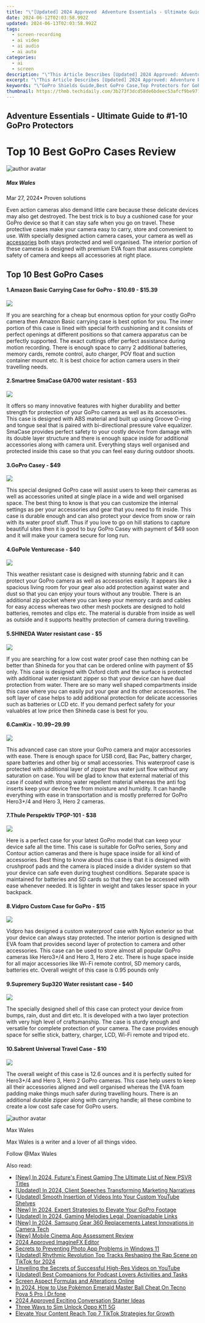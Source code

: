 ```yaml
---
title: "\"[Updated] 2024 Approved  Adventure Essentials - Ultimate Guide to #1-10 GoPro Protectors\""
date: 2024-06-12T02:03:58.992Z
updated: 2024-06-13T02:03:58.992Z
tags: 
  - screen-recording
  - ai video
  - ai audio
  - ai auto
categories: 
  - ai
  - screen
description: "\"This Article Describes [Updated] 2024 Approved: Adventure Essentials - Ultimate Guide to #1-10 GoPro Protectors\""
excerpt: "\"This Article Describes [Updated] 2024 Approved: Adventure Essentials - Ultimate Guide to #1-10 GoPro Protectors\""
keywords: "\"GoPro Shields Guide,Best GoPro Case,Top Protectors for GoPro,GoPro Safe Accessories,Ultimate GoPro Guards List,1-10 GoPro Guarding Tips,Essential GoPro Protection Gear\""
thumbnail: https://thmb.techidaily.com/3b273f3dcd58de6bdeec53afcf9be971cffb1887a1cf9aa58c2806ddb93b59d9.jpg
---
```


## Adventure Essentials - Ultimate Guide to #1-10 GoPro Protectors

# Top 10 Best GoPro Cases Review

![author avatar](https://images.wondershare.com/filmora/article-images/max-wales-author.jpg)

##### Max Wales

 Mar 27, 2024• Proven solutions

 Even action cameras also demand little care because these delicate devices may also get destroyed. The best trick is to buy a cushioned case for your GoPro device so that it can stay safe when you go on travel. These protective cases make your camera easy to carry, store and convenient to use. With specially designed action camera cases, your camera as well as [accessories](https://tools.techidaily.com/wondershare/filmora/download/) both stays protected and well organised. The interior portion of these cameras is designed with premium EVA foam that assures complete safety of camera and keeps all accessories at right place.

## Top 10 Best GoPro Cases

#### 1.Amazon Basic Carrying Case for GoPro - $10.69 - $15.39

![](https://images.wondershare.com/filmora/article-images/amazon-basic-carrying-case.jpg)

 If you are searching for a cheap but enormous option for your costly GoPro camera then Amazon Basic carrying case is best option for you. The inner portion of this case is lined with special forth cushioning and it consists of perfect openings at different positions so that camera apparatus can be perfectly supported. The exact cuttings offer perfect assistance during motion recording. There is enough space to carry 2 additional batteries, memory cards, remote control, auto charger, POV float and suction container mount etc. It is best choice for action camera users in their travelling needs.

#### 2.Smartree SmaCase GA700 water resistant - $53

![](https://images.wondershare.com/filmora/article-images/smartree-smacase-ga700.jpg)

 It offers so many innovative features with higher durability and better strength for protection of your GoPro camera as well as its accessories. This case is designed with ABS material and built up using Groove O-ring and tongue seal that is paired with bi-directional pressure valve equalizer. SmaCase provides perfect safety to your costly device from damage with its double layer structure and there is enough space inside for additional accessories along with camera unit. Everything stays well organised and protected inside this case so that you can feel easy during outdoor shoots.

#### 3.GoPro Casey - $49

![](https://images.wondershare.com/filmora/article-images/gopro-casey.jpg)

 This special designed GoPro case will assist users to keep their cameras as well as accessories united at single place in a wide and well organised space. The best thing to know is that you can customize the internal settings as per your accessories and gear that you need to fit inside. This case is durable enough and can also protect your device from snow or rain with its water proof stuff. Thus if you love to go on hill stations to capture beautiful sites then it is good to buy GoPro Casey with payment of $49 soon and it will make your camera secure for long run.

#### 4.GoPole Venturecase - $40

![](https://images.wondershare.com/filmora/article-images/gopole-venturecase.jpg)

 This weather resistant case is designed with stunning fabric and it can protect your GoPro camera as well as accessories easily. It appears like a spacious living room for your gear also add protection against water and dust so that you can enjoy your tours without any trouble. There is an additional zip pocket where you can keep your memory cards and cables for easy access whereas two other mesh pockets are designed to hold batteries, remotes and clips etc. The material is durable from inside as well as outside and it supports healthy protection of camera during travelling.

#### 5.SHINEDA Water resistant case - $5

![](https://images.wondershare.com/filmora/article-images/shineda-water-resistant.jpg)

 If you are searching for a low cost water proof case then nothing can be better than Shineda for you that can be ordered online with payment of $5 only. This case is designed with Oxford cloth and the surface is protected with additional water resistant zipper so that your device can have dual protection from water. There are so many well shaped compartments inside this case where you can easily put your gear and its other accessories. The soft layer of case helps to add additional protection for delicate accessories such as batteries or LCD etc. If you demand perfect safety for your valuables at low price then Shineda case is best for you.

#### 6.CamKix - $10.99-$29.99

![](https://images.wondershare.com/filmora/article-images/camkix-gopro-case.jpg)

 This advanced case can store your GoPro camera and major accessories with ease. There is enough space for USB cord, Bac Pac, battery charger, spare batteries and other big or small accessories. This waterproof case is protected with additional layer of zipper thus water just flow without any saturation on case. You will be glad to know that external material of this case if coated with strong water repellent material whereas the anti fog inserts keep your device free from moisture and humidity. It can handle everything with ease in transportation and is mostly preferred for GoPro Hero3+/4 and Hero 3, Hero 2 cameras.

#### 7.Thule Perspektiv TPGP-101 - $38

![](https://images.wondershare.com/filmora/article-images/thule-perspektiv-case.jpg)

 Here is a perfect case for your latest GoPro model that can keep your device safe all the time. This case is suitable for GoPro series, Sony and Contour action cameras and there is huge space inside for all kind of accessories. Best thing to know about this case is that it is designed with crushproof pads and the camera is placed inside a divider system so that your device can safe even during toughest conditions. Separate space is maintained for batteries and SD cards so that they can be accessed with ease whenever needed. It is lighter in weight and takes lesser space in your backpack.

#### 8.Vidpro Custom Case for GoPro - $15

![](https://images.wondershare.com/filmora/article-images/vidpro-custom-gopro-case.jpg)

 Vidpro has designed a custom waterproof case with Nylon exterior so that your device can always stay protected. The interior portion is designed with EVA foam that provides second layer of protection to camera and other accessories. This case can be used to store almost all popular GoPro cameras like Hero3+/4 and Hero 3, Hero 2 etc. There is huge space inside for all major accessories like Wi-Fi remote control, SD memory cards, batteries etc. Overall weight of this case is 0.95 pounds only

#### 9.Supremery Sup320 Water resistant case - $40

![](https://images.wondershare.com/filmora/article-images/supremery-gopro-case.jpg)

 The specially designed shell of this case can protect your device from bumps, rain, dust and dirt etc. It is developed with a two layer protection with very high level of craftsmanship. The case is sturdy enough and versatile for complete protection of your camera. The case provides enough space for selfie stick, battery, charger, LCD, Wi-Fi remote and tripod etc.

#### 10.Sabrent Universal Travel Case - $10

![](https://images.wondershare.com/filmora/article-images/sabrent-travel-case.jpg)

 The overall weight of this case is 12.6 ounces and it is perfectly suited for Hero3+/4 and Hero 3, Hero 2 GoPro cameras. This case help users to keep all their accessories aligned and well organised whereas the EVA foam padding make things much safer during travelling hours. There is an additional durable zipper along with carrying handle; all these combine to create a low cost safe case for GoPro users.

![author avatar](https://images.wondershare.com/filmora/article-images/max-wales-author.jpg)

Max Wales

Max Wales is a writer and a lover of all things video.

Follow @Max Wales


<ins class="adsbygoogle"
     style="display:block"
     data-ad-format="autorelaxed"
     data-ad-client="ca-pub-7571918770474297"
     data-ad-slot="1223367746"></ins>



<ins class="adsbygoogle"
     style="display:block"
     data-ad-client="ca-pub-7571918770474297"
     data-ad-slot="8358498916"
     data-ad-format="auto"
     data-full-width-responsive="true"></ins>


<span class="atpl-alsoreadstyle">Also read:</span>
<div><ul>
<li><a href="https://article-helps.techidaily.com/new-in-2024-futures-finest-gaming-the-ultimate-list-of-new-psvr-titles/"><u>[New] In 2024, Future's Finest Gaming  The Ultimate List of New PSVR Titles</u></a></li>
<li><a href="https://article-helps.techidaily.com/updated-in-2024-client-speeches-transforming-marketing-narratives/"><u>[Updated] In 2024, Client Speeches  Transforming Marketing Narratives</u></a></li>
<li><a href="https://article-helps.techidaily.com/updated-smooth-insertion-of-videos-into-your-custom-youtube-shelves/"><u>[Updated] Smooth Insertion of Videos Into Your Custom YouTube Shelves</u></a></li>
<li><a href="https://article-helps.techidaily.com/new-in-2024-expert-strategies-to-elevate-your-gopro-footage/"><u>[New] In 2024, Expert Strategies to Elevate Your GoPro Footage</u></a></li>
<li><a href="https://article-helps.techidaily.com/updated-in-2024-gaming-melodies-legal-downloadable-links/"><u>[Updated] In 2024, Gaming Melodies  Legal, Downloadable Links</u></a></li>
<li><a href="https://article-helps.techidaily.com/new-in-2024-samsung-gear-360-replacements-latest-innovations-in-camera-tech/"><u>[New] In 2024, Samsung Gear 360 Replacements  Latest Innovations in Camera Tech</u></a></li>
<li><a href="https://article-helps.techidaily.com/new-mobile-cinema-app-assessment-review/"><u>[New] Mobile Cinema App Assessment Review</u></a></li>
<li><a href="https://article-helps.techidaily.com/2024-approved-imaginefx-editor/"><u>2024 Approved  ImagineFX Editor</u></a></li>
<li><a href="https://extra-hints.techidaily.com/secrets-to-preventing-photo-app-problems-in-windows-11/"><u>Secrets to Preventing Photo App Problems in Windows 11</u></a></li>
<li><a href="https://tiktok-video-files.techidaily.com/updated-rhythmic-revolution-top-tracks-reshaping-the-rap-scene-on-tiktok-for-2024/"><u>[Updated] Rhythmic Revolution  Top Tracks Reshaping the Rap Scene on TikTok for 2024</u></a></li>
<li><a href="https://youtube-clips.techidaily.com/unveiling-the-secrets-of-successful-high-res-videos-on-youtube/"><u>Unveiling the Secrets of Successful High-Res Videos on YouTube</u></a></li>
<li><a href="https://extra-information.techidaily.com/updated-best-companions-for-podcast-lovers-activities-and-tasks/"><u>[Updated] Best Companions for Podcast Lovers  Activities and Tasks</u></a></li>
<li><a href="https://extra-tips.techidaily.com/screen-aspect-formulas-and-alterations-online/"><u>Screen Aspect Formulas and Alterations Online</u></a></li>
<li><a href="https://android-pokemon-go.techidaily.com/in-2024-how-to-use-pokemon-emerald-master-ball-cheat-on-tecno-pova-5-pro-drfone-by-drfone-virtual-android/"><u>In 2024, How to Use Pokémon Emerald Master Ball Cheat On Tecno Pova 5 Pro | Dr.fone</u></a></li>
<li><a href="https://youtube-help.techidaily.com/2024-approved-exciting-conversation-starter-ideas/"><u>2024 Approved  Exciting Conversation Starter Ideas</u></a></li>
<li><a href="https://sim-unlock.techidaily.com/three-ways-to-sim-unlock-oppo-k11-5g-by-drfone-android/"><u>Three Ways to Sim Unlock Oppo K11 5G</u></a></li>
<li><a href="https://tiktok-clips.techidaily.com/elevate-your-content-reach-top-7-tiktok-strategies-for-growth/"><u>Elevate Your Content Reach  Top 7 TikTok Strategies for Growth</u></a></li>
</ul></div>
